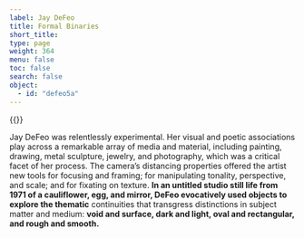 ```yaml
---
label: Jay DeFeo
title: Formal Binaries
short_title:
type: page
weight: 364
menu: false
toc: false
search: false
object:
  - id: "defeo5a"
---
```

{{<q-figure id="defeo5a">}}

Jay DeFeo was relentlessly experimental. Her visual and poetic associations play across a remarkable array of media and material, including painting, drawing, metal sculpture, jewelry, and photography, which was a critical facet of her process. The camera’s distancing properties offered the artist new tools for focusing and framing; for manipulating tonality, perspective, and scale; and for fixating on texture. **In an untitled studio still life from 1971 of a cauliflower, egg, and mirror, DeFeo evocatively used objects to explore the thematic** continuities that transgress distinctions in subject matter and medium: **void and surface, dark and light, oval and rectangular, and rough and smooth.**
